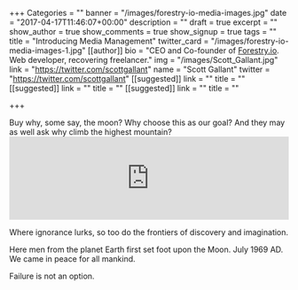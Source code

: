 +++
Categories = ""
banner = "/images/forestry-io-media-images.jpg"
date = "2017-04-17T11:46:07+00:00"
description = ""
draft = true
excerpt = ""
show_author = true
show_comments = true
show_signup = true
tags = ""
title = "Introducing Media Management"
twitter_card = "/images/forestry-io-media-images-1.jpg"
[[author]]
bio = "CEO and Co-founder of <a href='https://forestry.io' title='Forestry.io CMS'>Forestry.io</a>. Web developer, recovering freelancer."
img = "/images/Scott_Gallant.jpg"
link = "https://twitter.com/scottgallant"
name = "Scott Gallant"
twitter = "https://twitter.com/scottgallant"
[[suggested]]
link = ""
title = ""
[[suggested]]
link = ""
title = ""
[[suggested]]
link = ""
title = ""

+++


Buy why, some say, the moon? Why choose this as our goal? And they may as well ask why climb the highest mountain?<iframe width="100%" height="auto" src="https://www.youtube.com/embed/WI-bwB0esmk" frameborder="0" allowfullscreen="" async="" preload=""></iframe>

Where ignorance lurks, so too do the frontiers of discovery and imagination.

Here men from the planet Earth first set foot upon the Moon. July 1969 AD. We came in peace for all mankind.

Failure is not an option.